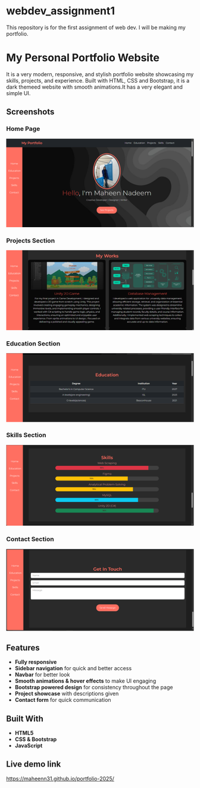 # webdev_assignment1
 This repository is for the first assignment of web dev. I will be making my portfolio.

# My Personal Portfolio Website

It is a very modern, responsive, and stylish portfolio website showcasing my skills, projects, and experience. 
Built with HTML, CSS and Bootstrap, it is a dark themeed website with smooth animations.It has a very elegant and simple UI.

## Screenshots

### Home Page
![Home Page](ss-home.png)

### Projects Section
![Projects Section](ss-projects.png)

### Education Section
![Education Section](ss-education.png)

### Skills Section
![Skills Section](ss-skills.png)

### Contact Section
![Contact Section](ss-contact.png)

## Features

- **Fully responsive** 
- **Sidebar navigation** for quick and better access
- **Navbar** for better look 
- **Smooth animations & hover effects** to make UI engaging
- **Bootstrap powered design** for consistency throughout the page
- **Project showcase** with descriptions given
- **Contact form** for quick communication

## Built With

- **HTML5**  
- **CSS & Bootstrap**  
- **JavaScript**  

## Live demo link
https://maheenn31.github.io/portfolio-2025/

